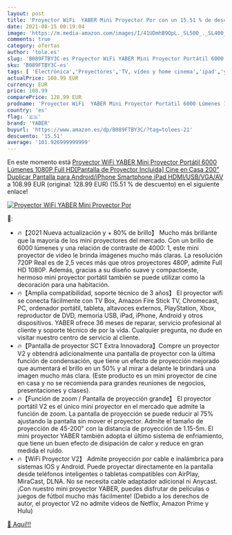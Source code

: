 ```yaml
---
layout: post
title: 'Proyector WiFi  YABER Mini Proyector Por con un 15.51 % de descuento'
date: 2021-08-15 00:19:04
image: 'https://m.media-amazon.com/images/I/41UDmhB9QpL._SL500_._SL400_.jpg'
comments: true
category: ofertas
author: 'tole.es'
slug: 'B089FTBY3C-es Proyector WiFi YABER Mini Proyector Portátil 6000 Lúmenes...'
sku: 'B089FTBY3C-es'
tags: [ 'Electrónica','Proyectores','TV, vídeo y home cinema','ipad','yaber', ]
actualPrice: 108.99 EUR
currency: EUR
price: 108.99
comparePrice: 128.99 EUR
prodname: 'Proyector WiFi  YABER Mini Proyector Portátil 6000 Lúmenes 1080P Full HD[Pantalla de Proyector Incluida]  Cine en Casa 200" Duplicar Pantalla para Android/iPhone Smartphone iPad HDMI/USB/VGA/AV'
country: 'es'
flag: '🇪🇸'
brand: 'YABER'
buyurl: 'https://www.amazon.es/dp/B089FTBY3C/?tag=tolees-21'
descuento: '15.51'
average: '101.926999999999'
---
```


En este momento está [Proyector WiFi  YABER Mini Proyector Portátil 6000 Lúmenes 1080P Full HD[Pantalla de Proyector Incluida]  Cine en Casa 200" Duplicar Pantalla para Android/iPhone Smartphone iPad HDMI/USB/VGA/AV](https://www.amazon.es/dp/B089FTBY3C/?tag=tolees-21) a 108.99 EUR (original: 128.99 EUR) (15.51 %  de descuento) en el siguiente enlace!

[![Proyector WiFi  YABER Mini Proyector Por](https://m.media-amazon.com/images/I/41UDmhB9QpL._SL500_._SL400_.jpg)](https://www.amazon.es/dp/B089FTBY3C/?tag=tolees-21)

🔎:

- 🔥【2021 Nueva actualización y + 80% de brillo】 Mucho más brillante que la mayoría de los mini proyectores del mercado. Con un brillo de 6000 lúmenes y una relación de contraste de 4000: 1, este mini proyector de video le brinda imágenes mucho más claras. La resolución 720P Real es de 2,5 veces más que otros proyectores 480P, admite Full HD 1080P. Además, gracias a su diseño suave y compactoeste, hermoso mini proyector portátil también se puede utilizar como la decoración para una habitación.
- 🔥【Amplia compatibilidad, soporte técnico de 3 años】 El proyector wifi se conecta fácilmente con TV Box, Amazon Fire Stick TV, Chromecast, PC, ordenador portátil, tableta, altavoces externos, PlayStation, Xbox, reproductor de DVD, memoria USB, iPad, iPhone, Android y otros dispositivos. YABER ofrece 36 meses de reparar, servicio profesional al cliente y soporte técnico de por la vida. Cualquier pregunta, no dude en visitar nuestro centro de servicio al cliente.
- 🔥【Pantalla de proyector SCT Extra Innovadora】Compre un proyector V2 y obtendrá adicionalmente una pantalla de proyector con la última función de condensación, que tiene un efecto de proyección mejorado que aumentará el brillo en un 50% y al mirar a delante le brindará una imagen mucho más clara. (Este producto es un mini proyector de cine en casa y no se recomienda para grandes reuniones de negocios, presentaciones y clases).
- 🔥【Función de zoom / Pantalla de proyección grande】 El proyector portátil V2 es el único mini proyector en el mercado que admite la función de zoom. La pantalla de proyección se puede reducir al 75% ajustando la pantalla sin mover el proyector. Admite el tamaño de proyección de 45-200" con la distancia de proyección de 1.15-5m. El mini proyector YABER también adopta el último sistema de enfriamiento, que tiene un buen efecto de disipación de calor y reduce en gran medida el ruido.
- 🔥【WiFi Proyector V2】 Admite proyección por cable e inalámbrica para sistemas IOS y Android. Puede proyectar directamente en la pantalla desde teléfonos inteligentes o tabletas compatibles con AirPlay, MiraCast, DLNA. No se necesita cable adaptador adicional ni Anycast. ¡Con nuestro mini proyector YABER, puedes disfrutar de películas o juegos de fútbol mucho más fácilmente! (Debido a los derechos de autor, el proyector V2 no admite videos de Netflix, Amazon Prime y Hulu)

[🛒 Aquí!!!](https://www.amazon.es/dp/B089FTBY3C/?tag=tolees-21)

